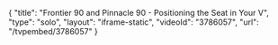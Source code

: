 {
    "title": "Frontier 90 and Pinnacle 90 - Positioning the Seat in Your V",
    "type": "solo",
    "layout": "iframe-static",
    "videoId": "3786057",
    "url": "\/tvpembed\/3786057"
}